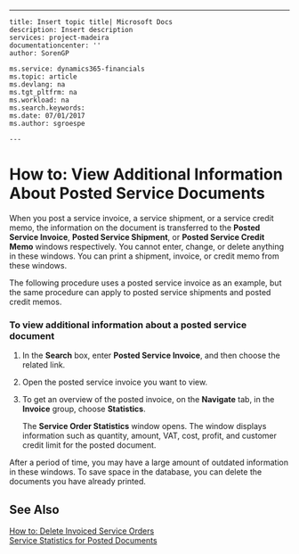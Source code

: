 ---
    title: Insert topic title| Microsoft Docs
    description: Insert description
    services: project-madeira
    documentationcenter: ''
    author: SorenGP

    ms.service: dynamics365-financials
    ms.topic: article
    ms.devlang: na
    ms.tgt_pltfrm: na
    ms.workload: na
    ms.search.keywords:
    ms.date: 07/01/2017
    ms.author: sgroespe

    ---
# How to: View Additional Information About Posted Service Documents
When you post a service invoice, a service shipment, or a service credit memo, the information on the document is transferred to the **Posted Service Invoice**, **Posted Service Shipment**, or **Posted Service Credit Memo** windows respectively. You cannot enter, change, or delete anything in these windows. You can print a shipment, invoice, or credit memo from these windows.  
  
 The following procedure uses a posted service invoice as an example, but the same procedure can apply to posted service shipments and posted credit memos.  
  
### To view additional information about a posted service document  
  
1.  In the **Search** box, enter **Posted Service Invoice**, and then choose the related link.  
  
2.  Open the posted service invoice you want to view.  
  
3.  To get an overview of the posted invoice, on the **Navigate** tab, in the **Invoice** group, choose **Statistics**.  
  
     The **Service Order Statistics** window opens. The window displays information such as quantity, amount, VAT, cost, profit, and customer credit limit for the posted document.  
  
 After a period of time, you may have a large amount of outdated information in these windows. To save space in the database, you can delete the documents you have already printed.  
  
## See Also  
 [How to: Delete Invoiced Service Orders](../Service/how-to-delete-invoiced-service-orders.md)   
 [Service Statistics for Posted Documents](../Service/service-statistics-for-posted-documents.md)